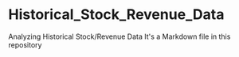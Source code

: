 # Historical_Stock_Revenue_Data
Analyzing Historical Stock/Revenue Data 
It's a Markdown file in this repository 
